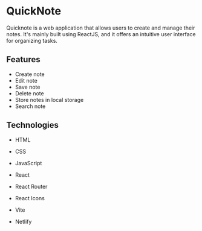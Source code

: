 # QuickNote
Quicknote is a web application that allows users to create and manage their notes. It's mainly built using ReactJS, and it offers an intuitive user interface for organizing tasks.
## Features
- Create note
- Edit note
- Save note
- Delete note
- Store notes in local storage
- Search note
## Technologies

- HTML

- CSS

- JavaScript

- React

- React Router

- React Icons

- Vite

- Netlify
